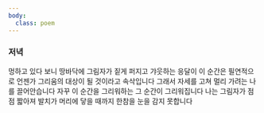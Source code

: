 ```yaml
---
body:
  class: poem
---
```


### 저녁

멍하고 있다 보니
땅바닥에 그림자가 짙게 퍼지고
갸웃하는 응달이 
이 순간은 필연적으로 
언젠가 그리움의 대상이 될 것이라고 
속삭입니다
그래서 자세를 고쳐 
멀리 가려는 나를 끌어안습니다
자꾸 이 순간을 그리워하는 그 순간이 그리워집니다
나는 
그림자가 점점 짧아져 
발치가 머리에 닿을 때까지 
한참을 눈을 감지 못합니다

